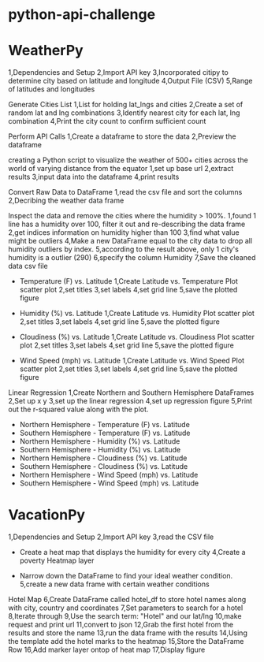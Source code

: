 # python-api-challenge

# WeatherPy

1,Dependencies and Setup
2,Import API key
3,Incorporated citipy to determine city based on latitude and longitude
4,Output File (CSV)
5,Range of latitudes and longitudes

Generate Cities List
1,List for holding lat_lngs and cities
2,Create a set of random lat and lng combinations
3,Identify nearest city for each lat, lng combination
4,Print the city count to confirm sufficient count

Perform API Calls
1,Create a dataframe to store the data
2,Preview the dataframe

creating a Python script to visualize the weather of 500+ cities across the world of varying distance from the equator
1,set up base url
2,extract results 
3,input data into the dataframe
4,print results

Convert Raw Data to DataFrame
1,read the csv file and sort the columns
2,Decribing the weather data frame

Inspect the data and remove the cities where the humidity > 100%.
1,found 1 line has a humidity over 100, filter it out and re-describing the data frame
2,get indices information on humidity higher than 100
3,find what value might be outliers
4,Make a new DataFrame equal to the city data to drop all humidity outliers by index.
5,according to the result above, only 1 city's humidity is a outlier (290)
6,specify the column Humidity
7,Save the cleaned data csv file



* Temperature (F) vs. Latitude
1,Create Latitude vs. Temperature Plot scatter plot
2,set titles
3,set labels
4,set grid line
5,save the plotted figure

* Humidity (%) vs. Latitude
1,Create Latitude vs. Humidity Plot scatter plot
2,set titles
3,set labels
4,set grid line
5,save the plotted figure

* Cloudiness (%) vs. Latitude
1,Create Latitude vs. Cloudiness Plot scatter plot
2,set titles
3,set labels
4,set grid line
5,save the plotted figure

* Wind Speed (mph) vs. Latitude
1,Create Latitude vs. Wind Speed Plot scatter plot
2,set titles
3,set labels
4,set grid line
5,save the plotted figure

Linear Regression
1,Create Northern and Southern Hemisphere DataFrames
2,Set up x y 
3,set up the linear regression
4,set up regression figure
5,Print out the r-squared value along with the plot.

* Northern Hemisphere - Temperature (F) vs. Latitude
* Southern Hemisphere - Temperature (F) vs. Latitude
* Northern Hemisphere - Humidity (%) vs. Latitude
* Southern Hemisphere - Humidity (%) vs. Latitude
* Northern Hemisphere - Cloudiness (%) vs. Latitude
* Southern Hemisphere - Cloudiness (%) vs. Latitude
* Northern Hemisphere - Wind Speed (mph) vs. Latitude
* Southern Hemisphere - Wind Speed (mph) vs. Latitude


# VacationPy

1,Dependencies and Setup
2,Import API key
3,read the CSV file

* Create a heat map that displays the humidity for every city
4,Create a poverty Heatmap layer

* Narrow down the DataFrame to find your ideal weather condition.
5,create a new data frame with certain weather conditions

Hotel Map
6,Create DataFrame called hotel_df to store hotel names along with city, country and coordinates
7,Set parameters to search for a hotel
8,Iterate through 
9,Use the search term: "Hotel" and our lat/lng
10,make request and print url
11,convert to json
12,Grab the first hotel from the results and store the name
13,run the data frame with the results
14,Using the template add the hotel marks to the heatmap
15,Store the DataFrame Row
16,Add marker layer ontop of heat map
17,Display figure